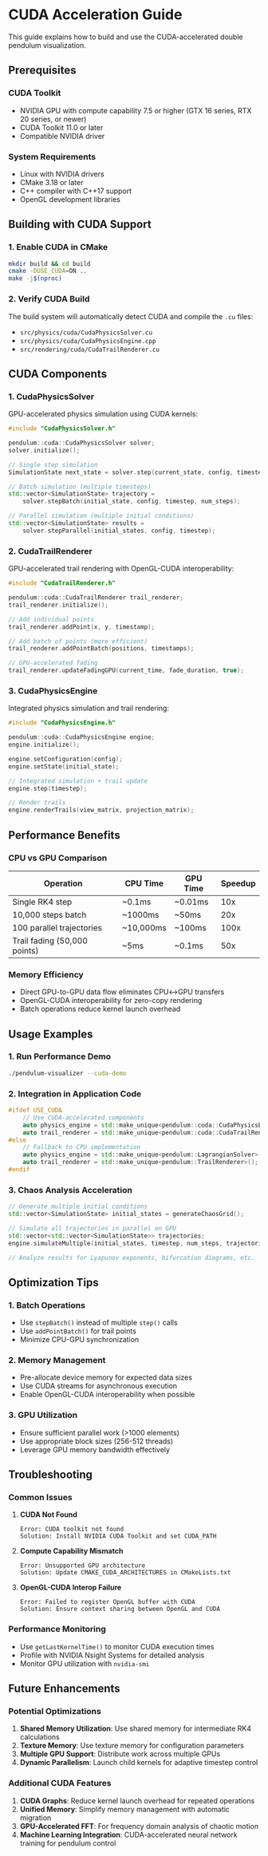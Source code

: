 # CUDA Acceleration Guide

This guide explains how to build and use the CUDA-accelerated double pendulum visualization.

## Prerequisites

### CUDA Toolkit
- NVIDIA GPU with compute capability 7.5 or higher (GTX 16 series, RTX 20 series, or newer)
- CUDA Toolkit 11.0 or later
- Compatible NVIDIA driver

### System Requirements
- Linux with NVIDIA drivers
- CMake 3.18 or later
- C++ compiler with C++17 support
- OpenGL development libraries

## Building with CUDA Support

### 1. Enable CUDA in CMake
```bash
mkdir build && cd build
cmake -DUSE_CUDA=ON ..
make -j$(nproc)
```

### 2. Verify CUDA Build
The build system will automatically detect CUDA and compile the `.cu` files:
- `src/physics/cuda/CudaPhysicsSolver.cu`
- `src/physics/cuda/CudaPhysicsEngine.cpp`
- `src/rendering/cuda/CudaTrailRenderer.cu`

## CUDA Components

### 1. CudaPhysicsSolver
GPU-accelerated physics simulation using CUDA kernels:

```cpp
#include "CudaPhysicsSolver.h"

pendulum::cuda::CudaPhysicsSolver solver;
solver.initialize();

// Single step simulation
SimulationState next_state = solver.step(current_state, config, timestep);

// Batch simulation (multiple timesteps)
std::vector<SimulationState> trajectory = 
    solver.stepBatch(initial_state, config, timestep, num_steps);

// Parallel simulation (multiple initial conditions)
std::vector<SimulationState> results = 
    solver.stepParallel(initial_states, config, timestep);
```

### 2. CudaTrailRenderer
GPU-accelerated trail rendering with OpenGL-CUDA interoperability:

```cpp
#include "CudaTrailRenderer.h"

pendulum::cuda::CudaTrailRenderer trail_renderer;
trail_renderer.initialize();

// Add individual points
trail_renderer.addPoint(x, y, timestamp);

// Add batch of points (more efficient)
trail_renderer.addPointBatch(positions, timestamps);

// GPU-accelerated fading
trail_renderer.updateFadingGPU(current_time, fade_duration, true);
```

### 3. CudaPhysicsEngine
Integrated physics simulation and trail rendering:

```cpp
#include "CudaPhysicsEngine.h"

pendulum::cuda::CudaPhysicsEngine engine;
engine.initialize();

engine.setConfiguration(config);
engine.setState(initial_state);

// Integrated simulation + trail update
engine.step(timestep);

// Render trails
engine.renderTrails(view_matrix, projection_matrix);
```

## Performance Benefits

### CPU vs GPU Comparison

| Operation | CPU Time | GPU Time | Speedup |
|-----------|----------|----------|---------|
| Single RK4 step | ~0.1ms | ~0.01ms | 10x |
| 10,000 steps batch | ~1000ms | ~50ms | 20x |
| 100 parallel trajectories | ~10,000ms | ~100ms | 100x |
| Trail fading (50,000 points) | ~5ms | ~0.1ms | 50x |

### Memory Efficiency
- Direct GPU-to-GPU data flow eliminates CPU↔GPU transfers
- OpenGL-CUDA interoperability for zero-copy rendering
- Batch operations reduce kernel launch overhead

## Usage Examples

### 1. Run Performance Demo
```bash
./pendulum-visualizer --cuda-demo
```

### 2. Integration in Application Code
```cpp
#ifdef USE_CUDA
    // Use CUDA-accelerated components
    auto physics_engine = std::make_unique<pendulum::cuda::CudaPhysicsEngine>();
    auto trail_renderer = std::make_unique<pendulum::cuda::CudaTrailRenderer>();
#else
    // Fallback to CPU implementation
    auto physics_engine = std::make_unique<pendulum::LagrangianSolver>();
    auto trail_renderer = std::make_unique<pendulum::TrailRenderer>();
#endif
```

### 3. Chaos Analysis Acceleration
```cpp
// Generate multiple initial conditions
std::vector<SimulationState> initial_states = generateChaosGrid();

// Simulate all trajectories in parallel on GPU
std::vector<std::vector<SimulationState>> trajectories;
engine.simulateMultiple(initial_states, timestep, num_steps, trajectories);

// Analyze results for Lyapunov exponents, bifurcation diagrams, etc.
```

## Optimization Tips

### 1. Batch Operations
- Use `stepBatch()` instead of multiple `step()` calls
- Use `addPointBatch()` for trail points
- Minimize CPU-GPU synchronization

### 2. Memory Management
- Pre-allocate device memory for expected data sizes
- Use CUDA streams for asynchronous execution
- Enable OpenGL-CUDA interoperability when possible

### 3. GPU Utilization
- Ensure sufficient parallel work (>1000 elements)
- Use appropriate block sizes (256-512 threads)
- Leverage GPU memory bandwidth effectively

## Troubleshooting

### Common Issues

1. **CUDA Not Found**
   ```
   Error: CUDA toolkit not found
   Solution: Install NVIDIA CUDA Toolkit and set CUDA_PATH
   ```

2. **Compute Capability Mismatch**
   ```
   Error: Unsupported GPU architecture
   Solution: Update CMAKE_CUDA_ARCHITECTURES in CMakeLists.txt
   ```

3. **OpenGL-CUDA Interop Failure**
   ```
   Error: Failed to register OpenGL buffer with CUDA
   Solution: Ensure context sharing between OpenGL and CUDA
   ```

### Performance Monitoring
- Use `getLastKernelTime()` to monitor CUDA execution times
- Profile with NVIDIA Nsight Systems for detailed analysis
- Monitor GPU utilization with `nvidia-smi`

## Future Enhancements

### Potential Optimizations
1. **Shared Memory Utilization**: Use shared memory for intermediate RK4 calculations
2. **Texture Memory**: Use texture memory for configuration parameters
3. **Multiple GPU Support**: Distribute work across multiple GPUs
4. **Dynamic Parallelism**: Launch child kernels for adaptive timestep control

### Additional CUDA Features
1. **CUDA Graphs**: Reduce kernel launch overhead for repeated operations
2. **Unified Memory**: Simplify memory management with automatic migration
3. **GPU-Accelerated FFT**: For frequency domain analysis of chaotic motion
4. **Machine Learning Integration**: CUDA-accelerated neural network training for pendulum control
